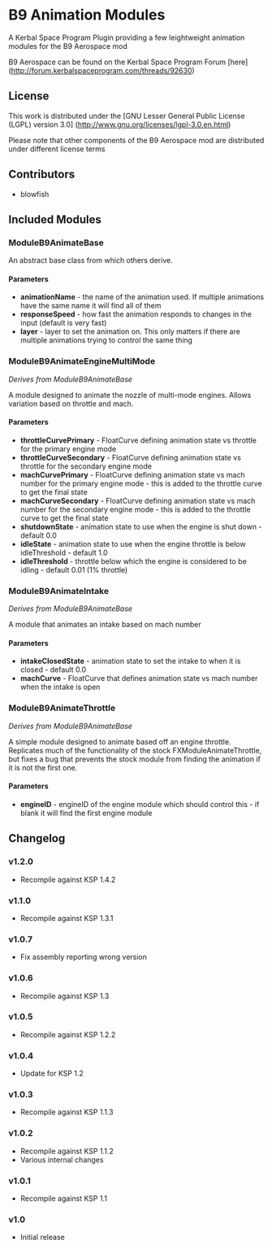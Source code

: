 # B9 Animation Modules

A Kerbal Space Program Plugin providing a few leightweight animation modules for the B9 Aerospace mod

B9 Aerospace can be found on the Kerbal Space Program Forum [here] (http://forum.kerbalspaceprogram.com/threads/92630)

## License

This work is distributed under the [GNU Lesser General Public License (LGPL) version 3.0] (http://www.gnu.org/licenses/lgpl-3.0.en.html)

Please note that other components of the B9 Aerospace mod are distributed under different license terms

## Contributors

* blowfish

## Included Modules

### ModuleB9AnimateBase

An abstract base class from which others derive.

#### Parameters

 * **animationName** - the name of the animation used.  If multiple animations have the same name it will find all of them
 * **responseSpeed** - how fast the animation responds to changes in the input (default is very fast)
 * **layer** - layer to set the animation on.  This only matters if there are multiple animations trying to control the same thing

### ModuleB9AnimateEngineMultiMode

*Derives from ModuleB9AnimateBase*

A module designed to animate the nozzle of multi-mode engines.  Allows variation based on throttle and mach.

#### Parameters

* **throttleCurvePrimary** - FloatCurve defining animation state vs throttle for the primary engine mode
* **throttleCurveSecondary** - FloatCurve defining animation state vs throttle for the secondary engine mode
* **machCurvePrimary** - FloatCurve defining animation state vs mach number for the primary engine mode - this is added to the throttle curve to get the final state
* **machCurveSecondary** - FloatCurve defining animation state vs mach number for the secondary engine mode - this is added to the throttle curve to get the final state
* **shutdownState** - animation state to use when the engine is shut down - default 0.0
* **idleState** - animation state to use when the engine throttle is below idleThreshold - default 1.0
* **idleThreshold** - throttle below which the engine is considered to be idling - default 0.01 (1% throttle)

### ModuleB9AnimateIntake

*Derives from ModuleB9AnimateBase*

A module that animates an intake based on mach number

#### Parameters

* **intakeClosedState** - animation state to set the intake to when it is closed - default 0.0
* **machCurve** - FloatCurve that defines animation state vs mach number when the intake is open

### ModuleB9AnimateThrottle

*Derives from ModuleB9AnimateBase*

A simple module designed to animate based off an engine throttle.  Replicates much of the functionality of the stock FXModuleAnimateThrottle, but fixes a bug that prevents the stock module from finding the animation if it is not the first one.

#### Parameters

* **engineID** - engineID of the engine module which should control this - if blank it will find the first engine module

## Changelog

### v1.2.0

* Recompile against KSP 1.4.2

### v1.1.0

* Recompile against KSP 1.3.1

### v1.0.7

* Fix assembly reporting wrong version

### v1.0.6

* Recompile against KSP 1.3

### v1.0.5

* Recompile against KSP 1.2.2

### v1.0.4

* Update for KSP 1.2

### v1.0.3

* Recompile against KSP 1.1.3

### v1.0.2

* Recompile against KSP 1.1.2
* Various internal changes

### v1.0.1

* Recompile against KSP 1.1

### v1.0

* Initial release

